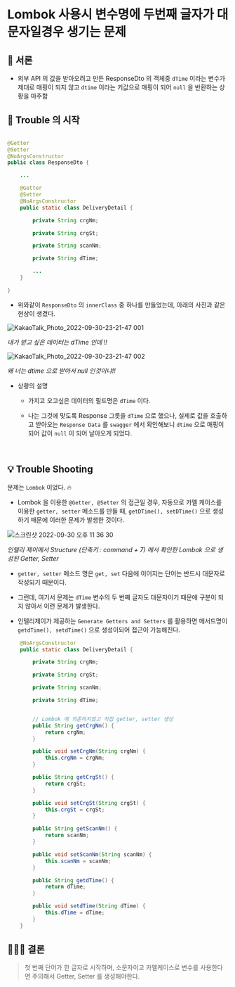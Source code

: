 # Lombok 사용시 변수명에 두번째 글자가 대문자일경우 생기는 문제


## 🌱 서론

- 외부 API 의 값을 받아오려고 만든 ResponseDto 의 객체중 ``dTime`` 이라는 변수가 제대로 매핑이 되지 않고 ``dtime`` 이라는 키값으로 매핑이 되어 ``null`` 을 반환하는 상황을 마주함


## 🤖 Trouble 의 시작

```java

@Getter
@Setter
@NoArgsConstructor
public class ResponseDto {

    ...

    @Getter
    @Setter
    @NoArgsConstructor
    public static class DeliveryDetail {

        private String crgNm;

        private String crgSt;

        private String scanNm;

        private String dTime;

        ...
    }

}


```

- 위와같이 ``ResponseDto`` 의 ``innerClass`` 중 하나를 만들었는데, 아래의 사진과 같은 현상이 생겼다.

![KakaoTalk_Photo_2022-09-30-23-21-47 001](https://user-images.githubusercontent.com/74750901/193294621-959283d4-5d1e-4ae7-9c3e-0e95dd342e41.png)

<i>내가 받고 싶은 데이터는 dTime 인데 !!</i>

![KakaoTalk_Photo_2022-09-30-23-21-47 002](https://user-images.githubusercontent.com/74750901/193294626-eec8dc85-d342-45ad-af0e-4b7f7a7991ad.png)

<i>왜 너는 dtime 으로 받아서 null 인것이냐!!</i>


- 상황의 설명

    - 가지고 오고싶은 데이터의 필드명은 ``dTime`` 이다.

    - 나는 그것에 맞도록 Response 그릇을 ``dTime`` 으로 했으나, 실제로 값을 호출하고 받아오는 ``Response Data`` 를 ``swagger`` 에서 확인해보니 ``dtime`` 으로 매핑이 되어 값이 ``null`` 이 되어 날아오게 되었다.

<br>

## 💡 Trouble Shooting

문제는 ``Lombok`` 이었다. 🔥

- Lombok 을 이용한 ``@Getter, @Setter`` 의 접근일 경우, 자동으로 카멜 케이스를 이용한 ``getter, setter`` 메소드를 만들 때, ``getDTime(), setDTime()`` 으로 생성하기 때문에 이러한 문제가 발생한 것이다.

![스크린샷 2022-09-30 오후 11 36 30](https://user-images.githubusercontent.com/74750901/193294503-17865e02-1b7b-469f-8bf1-a32de540db4c.png)


<i>인텔리 제이에서 Structure (단축키 : command + 7) 에서 확인한 Lombok 으로 생성된 Getter, Setter</i>

- ``getter, setter`` 메소드 명은 ``get, set`` 다음에 이어지는 단어는 반드시 대문자로 작성되기 때문이다. 

- 그런데, 여기서 문제는 ``dTime`` 변수의 두 번째 글자도 대문자이기 때문에 구분이 되지 않아서 이런 문제가 발생한다. 

- 인텔리제이가 제공하는 ``Generate Getters and Setters`` 를 활용하면 메서드명이 ``getdTime(), setdTime()`` 으로 생성이되어 접근이 가능해진다.


```java
    @NoArgsConstructor
    public static class DeliveryDetail {

        private String crgNm;

        private String crgSt;

        private String scanNm;

        private String dTime;


        // Lombok 에 의존하지않고 직접 getter, setter 생성
        public String getCrgNm() {
            return crgNm;
        }

        public void setCrgNm(String crgNm) {
            this.crgNm = crgNm;
        }

        public String getCrgSt() {
            return crgSt;
        }

        public void setCrgSt(String crgSt) {
            this.crgSt = crgSt;
        }

        public String getScanNm() {
            return scanNm;
        }

        public void setScanNm(String scanNm) {
            this.scanNm = scanNm;
        }

        public String getdTime() {
            return dTime;
        }

        public void setdTime(String dTime) {
            this.dTime = dTime;
        }
    }
```

## 🙋🏻‍♂️ 결론

> 첫 번째 단어가 한 글자로 시작하며, 소문자이고 카멜케이스로 변수를 사용한다면 주의해서 Getter, Setter 를 생성해야한다.
